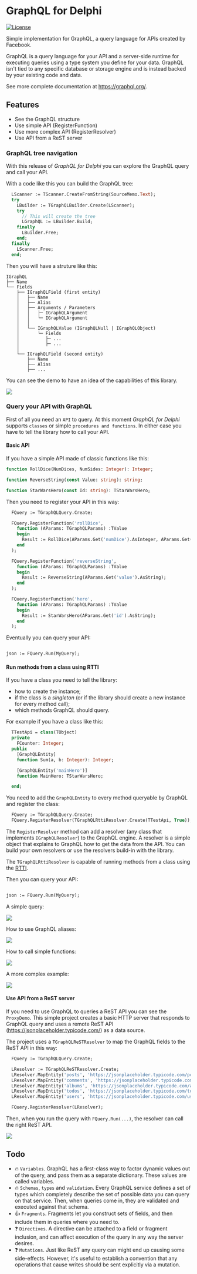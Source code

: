 # GraphQL for Delphi

[![License](https://img.shields.io/badge/License-Apache%202.0-yellowgreen.svg)](https://opensource.org/licenses/Apache-2.0)

Simple implementation for GraphQL, a query language for APIs created by Facebook.

GraphQL is a query language for your API and a server-side runtime for executing queries using a type system you define for your data. GraphQL isn't tied to any specific database or storage engine and is instead backed by your existing code and data.

See more complete documentation at https://graphql.org/.

## Features

* See the GraphQL structure
* Use simple API (RegisterFunction)
* Use more complex API (RegisterResolver) 
* Use API from a ReST server

### GraphQL tree navigation

With this release of *GraphQL for Delphi* you can explore the GraphQL query and call your API. 

With a code like this you can build the GraphQL tree:

```pascal
  LScanner := TScanner.CreateFromString(SourceMemo.Text);
  try
    LBuilder := TGraphQLBuilder.Create(LScanner);
    try
      // This will create the tree
      LGraphQL := LBuilder.Build;
    finally
      LBuilder.Free;
    end;
  finally
    LScanner.Free;
  end;
```

Then you will have a struture like this:

```
IGraphQL
├── Name
└── Fields
    ├── IGraphQLField (first entity)
    │   ├── Name
    │   ├── Alias
    │   ├── Arguments / Parameters
    │   │   ├─ IGraphQLArgument 
    │   │   └─ IGraphQLArgument 
    │   │
    │   └── IGraphQLValue (IGraphQLNull | IGraphQLObject)
    │       └─ Fields
    │          ├─ ...
    │          ├─ ...
    │
    └── IGraphQLField (second entity)
        ├── Name
        ├── Alias
        ├── ...
```

You can see the demo to have an idea of the capabilities of this library.

![](https://raw.githubusercontent.com/wiki/lminuti/graphql/demo1.png)

### Query your API with GraphQL

First of all you need an `API` to query. At this moment *GraphQL for Delphi* supports `classes` or simple `procedures and functions`. In either case you have to tell the library how to call your API.

#### Basic API

If you have a simple API made of classic functions like this:

```pascal
function RollDice(NumDices, NumSides: Integer): Integer;

function ReverseString(const Value: string): string;

function StarWarsHero(const Id: string): TStarWarsHero;
```

Then you need to register your API in this way:

```pascal
  FQuery := TGraphQLQuery.Create;

  FQuery.RegisterFunction('rollDice',
    function (AParams: TGraphQLParams) :TValue
    begin
      Result := RollDice(AParams.Get('numDice').AsInteger, AParams.Get('numSides').AsInteger);
    end
  );

  FQuery.RegisterFunction('reverseString',
    function (AParams: TGraphQLParams) :TValue
    begin
      Result := ReverseString(AParams.Get('value').AsString);
    end
  );

  FQuery.RegisterFunction('hero',
    function (AParams: TGraphQLParams) :TValue
    begin
      Result := StarWarsHero(AParams.Get('id').AsString);
    end
  );
```

Eventually you can query your API: 

```pascal

json := FQuery.Run(MyQuery);

```

#### Run methods from a class using RTTI

If you have a class you need to tell the library:

* how to create the instance;
* if the class is a *singleton* (or if the library should create a new instance for every method call);
* which methods GraphQL should query.

For example if you have a class like this:

```pascal
  TTestApi = class(TObject)
  private
    FCounter: Integer;
  public
    [GraphQLEntity]
    function Sum(a, b: Integer): Integer;

    [GraphQLEntity('mainHero')]
    function MainHero: TStarWarsHero;

  end;
```

You need to add the `GraphQLEntity` to every method queryable by GraphQL and register the class:

```pascal
  FQuery := TGraphQLQuery.Create;
  FQuery.RegisterResolver(TGraphQLRttiResolver.Create(TTestApi, True));
```

The `RegisterResolver` method can add a resolver (any class that implements `IGraphQLResolver`) to the GraphQL engine. A resolver is a simple object that explains to GraphQL how to get the data from the API. You can build your own resolvers or use the resolvers build-in with the library.

The `TGraphQLRttiResolver` is capable of running methods from a class using the [RTTI](https://docwiki.embarcadero.com/RADStudio/Sydney/en/Working_with_RTTI).

Then you can query your API: 

```pascal

json := FQuery.Run(MyQuery);

```

A simple query:

![](https://raw.githubusercontent.com/wiki/lminuti/graphql/GraphQL-Basic.gif)

How to use GraphQL aliases:

![](https://raw.githubusercontent.com/wiki/lminuti/graphql/GraphQL-Alias.gif)

How to call simple functions:

![](https://raw.githubusercontent.com/wiki/lminuti/graphql/GraphQL-RollDice.gif)

A more complex example:

![](https://raw.githubusercontent.com/wiki/lminuti/graphql/GraphQL-complex.gif)


#### Use API from a ReST server

If you need to use GraphQL to queries a ReST API you can see the `ProxyDemo`. This simple project creates a basic HTTP server that responds to GraphQL query and uses a remote ReST API (https://jsonplaceholder.typicode.com/) as a data source.

The project uses a `TGraphQLReSTResolver` to map the GraphQL fields to the ReST API in this way:

```pascal
  FQuery := TGraphQLQuery.Create;

  LResolver := TGraphQLReSTResolver.Create;
  LResolver.MapEntity('posts', 'https://jsonplaceholder.typicode.com/posts/{id}');
  LResolver.MapEntity('comments', 'https://jsonplaceholder.typicode.com/comments/{id}');
  LResolver.MapEntity('albums', 'https://jsonplaceholder.typicode.com/albums/{id}');
  LResolver.MapEntity('todos', 'https://jsonplaceholder.typicode.com/todos/{id}');
  LResolver.MapEntity('users', 'https://jsonplaceholder.typicode.com/users/{id}');

  FQuery.RegisterResolver(LResolver);

```

Then, when you run the query with `FQuery.Run(...)`, the resolver can call the right ReST API.

![](https://raw.githubusercontent.com/wiki/lminuti/graphql/demo3.png)

## Todo

* :fire: `Variables`. GraphQL has a first-class way to factor dynamic values out of the query, and pass them as a separate dictionary. These values are called variables.
* :fire: `Schemas`, `types` and `validation`. Every GraphQL service defines a set of types which completely describe the set of possible data you can query on that service. Then, when queries come in, they are validated and executed against that schema.
* :thumbsup: `Fragments`. Fragments let you construct sets of fields, and then include them in queries where you need to.
* :question: `Directives`. A directive can be attached to a field or fragment inclusion, and can affect execution of the query in any way the server desires.
* :question: `Mutations`. Just like ReST any query can might end up causing some side-effects. However, it's useful to establish a convention that any operations that cause writes should be sent explicitly via a mutation.
